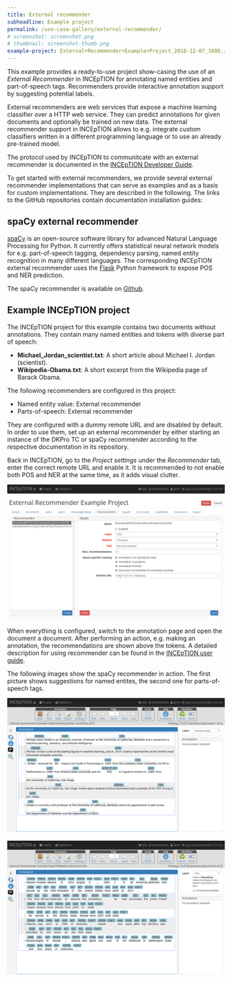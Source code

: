 ```yaml
---
title: External recommender
subheadline: Example project
permalink: /use-case-gallery/external-recommender/
# screenshot: screenshot.png
# thumbnail: screenshot-thumb.png
example-project: External+Recommender+Example+Project_2018-12-07_1608.zip
---
```


This example provides a ready-to-use project show-casing the use of an *External Recommender* in INCEpTION for annotating named entities
and part-of-speech tags. Recommenders provide interactive annotation support by suggesting
potential labels.

External recommenders are web services that expose a machine learning classifier over a HTTP web service.
They can predict annotations for given documents and optionally be trained on new data. The external recommender
support in INCEpTION allows to e.g. integrate custom classifiers written in a different programming language
or to use an already pre-trained model.

The protocol used by INCEpTION to communitcate with an external recommender is documented in the [INCEpTION Developer Guide](https://zoidberg.ukp.informatik.tu-darmstadt.de/jenkins/job/INCEpTION%20(GitHub)%20(master)/de.tudarmstadt.ukp.inception.app$inception-app-webapp/doclinks/3/#_external_recommender_api_overview).

To get started with external recommenders, we provide several external recommender implementations that 
can serve as examples and as a basis for custom implementations. They are described in the
following. The links to the GitHub repositories contain documentation installation guides:

## spaCy external recommender

[spaCy](https://spacy.io/) is an open-source software library for advanced Natural Language Processing for 
Python. It currently offers statistical neural network models for e.g. part-of-speech tagging, dependency
parsing, named entity recognition in many different languages. The corresponding INCEpTION external recommender
uses the [Flask](http://flask.pocoo.org/) Python framework to expose POS and NER prediction.

The spaCy recommender is available on [Github](https://github.com/inception-project/external-recommender-spacy).

## Example INCEpTION project

The INCEpTION project for this example contains two documents without annotations. They contain many named 
entities and tokens with diverse part of speech:

* **Michael\_Jordan\_scientist.txt**: A short article about Michael I. Jordan (scientist).
* **Wikipedia-Obama.txt**: A short excerpt from the Wikipedia page of Barack Obama.

The following recommenders are configured in this project:

* Named entity value: External recommender
* Parts-of-speech: External recommender

They are configured with a dummy remote URL and are disabled by default. In order to use them, set up an
external recommender by either starting an instance of the DKPro TC or spaCy recommender according to the
respective documentation in its repository. 

Back in INCEpTION, go to the _Project settings_ under the _Recommender_ tab, enter the 
correct remote URL and enable it. It is recommended to not enable both POS and NER at the same time, as it adds
visual clutter.

![projects_settings](external_recocmmender_settings.png)

When everything is configured, switch to the annotation page and open the document a document. After performing an action,
e.g. making an annotation, the recommendations are shown above the tokens. A detailed description for using recommender 
can be found in the [INCEpTION user guide](https://inception-project.github.io//releases/0.6.4/docs/user-guide.html#sect_projects_recommendation).

The following images show the spaCy recommender in action. The first picture shows suggestions for named entites, the
second one for parts-of-speech tags.

![annotation_ner](external_recocmmender_ner.png)

![annotation_pos](external_recocmmender_pos.png)

